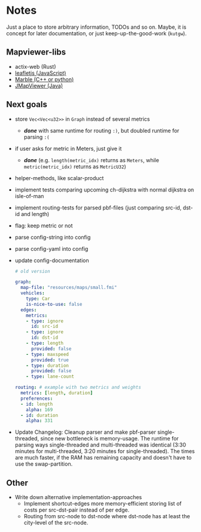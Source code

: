 # Notes

Just a place to store arbitrary information, TODOs and so on.
Maybe, it is concept for later documentation, or just keep-up-the-good-work (`kutgw`).


## Mapviewer-libs

- actix-web (Rust)
- [leafletjs (JavaScript)][leafletjs]
- [Marble (C++ or python)][kde/marble]
- [JMapViewer (Java)][osm/wiki/jmapviewer]


## Next goals

- store `Vec<Vec<u32>>` in `Graph` instead of several metrics
  - __*done*__ with same runtime for routing `:)`, but doubled runtime for parsing `:(`
- if user asks for metric in Meters, just give it
  - __*done*__ (e.g. `length(metric_idx)` returns as `Meters`, while `metric(metric_idx)` returns as `MetricU32`)
- helper-methods, like scalar-product
- implement tests comparing upcoming ch-dijkstra with normal dijkstra on isle-of-man
- implement routing-tests for parsed pbf-files (just comparing src-id, dst-id and length)
- flag: keep metric or not
- parse config-string into config
- parse config-yaml into config
- update config-documentation

  ```yaml
  # old version

  graph:
    map-file: "resources/maps/small.fmi"
    vehicles:
      type: Car
      is-nice-to-use: false
    edges:
      metrics:
      - type: ignore
        id: src-id
      - type: ignore
        id: dst-id
      - type: length
        provided: false
      - type: maxspeed
        provided: true
      - type: duration
        provided: false
      - type: lane-count

  routing: # example with two metrics and weights
    metrics: [length, duration]
    preferences:
    - id: length
      alpha: 169
    - id: duration
      alpha: 331
  ```

- Update Changelog: Cleanup parser and make pbf-parser single-threaded, since new bottleneck is memory-usage.
  The runtime for parsing ways single-threaded and multi-threaded was
  identical (3:30 minutes for multi-threaded, 3:20 minutes for
  single-threaded).
  The times are much faster, if the RAM has remaining capacity and doesn't have to use the swap-partition.


## Other

- Write down alternative implementation-approaches
  - Implement shortcut-edges more memory-efficient storing list of costs per src-dst-pair instead of per edge.
  - Routing from src-node to dst-node where dst-node has at least the city-level of the src-node.


[kde/marble]: http://api.kde.org/4.x-api/kdeedu-apidocs/marble/html/namespaceMarble.html
[leafletjs]: https://leafletjs.com/
[osm/wiki/jmapviewer]: https://wiki.openstreetmap.org/wiki/JMapViewer
